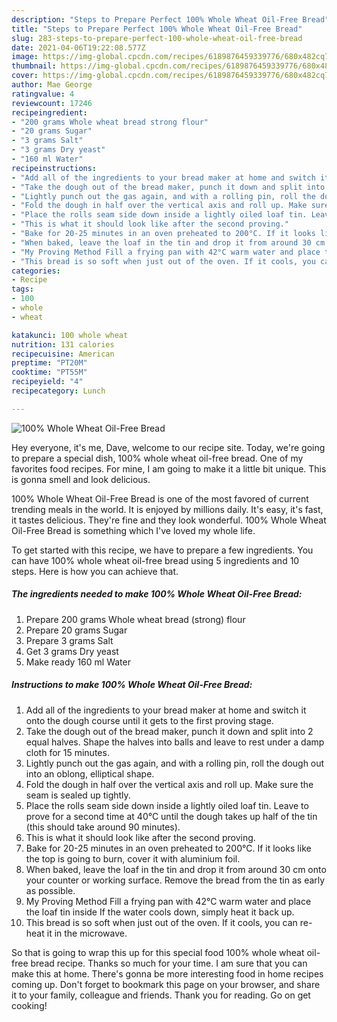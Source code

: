 ```yaml
---
description: "Steps to Prepare Perfect 100% Whole Wheat Oil-Free Bread"
title: "Steps to Prepare Perfect 100% Whole Wheat Oil-Free Bread"
slug: 283-steps-to-prepare-perfect-100-whole-wheat-oil-free-bread
date: 2021-04-06T19:22:08.577Z
image: https://img-global.cpcdn.com/recipes/6189876459339776/680x482cq70/100-whole-wheat-oil-free-bread-recipe-main-photo.jpg
thumbnail: https://img-global.cpcdn.com/recipes/6189876459339776/680x482cq70/100-whole-wheat-oil-free-bread-recipe-main-photo.jpg
cover: https://img-global.cpcdn.com/recipes/6189876459339776/680x482cq70/100-whole-wheat-oil-free-bread-recipe-main-photo.jpg
author: Mae George
ratingvalue: 4
reviewcount: 17246
recipeingredient:
- "200 grams Whole wheat bread strong flour"
- "20 grams Sugar"
- "3 grams Salt"
- "3 grams Dry yeast"
- "160 ml Water"
recipeinstructions:
- "Add all of the ingredients to your bread maker at home and switch it onto the dough course until it gets to the first proving stage."
- "Take the dough out of the bread maker, punch it down and split into 2 equal halves. Shape the halves into balls and leave to rest under a damp cloth for 15 minutes."
- "Lightly punch out the gas again, and with a rolling pin, roll the dough out into an oblong, elliptical shape."
- "Fold the dough in half over the vertical axis and roll up. Make sure the seam is sealed up tightly."
- "Place the rolls seam side down inside a lightly oiled loaf tin. Leave to prove for a second time at 40°C until the dough takes up half of the tin (this should take around 90 minutes)."
- "This is what it should look like after the second proving."
- "Bake for 20-25 minutes in an oven preheated to 200°C. If it looks like the top is going to burn, cover it with aluminium foil."
- "When baked, leave the loaf in the tin and drop it from around 30 cm onto your counter or working surface. Remove the bread from the tin as early as possible."
- "My Proving Method Fill a frying pan with 42°C warm water and place the loaf tin inside If the water cools down, simply heat it back up."
- "This bread is so soft when just out of the oven. If it cools, you can re-heat it in the microwave."
categories:
- Recipe
tags:
- 100
- whole
- wheat

katakunci: 100 whole wheat 
nutrition: 131 calories
recipecuisine: American
preptime: "PT20M"
cooktime: "PT55M"
recipeyield: "4"
recipecategory: Lunch

---
```



![100% Whole Wheat Oil-Free Bread](https://img-global.cpcdn.com/recipes/6189876459339776/680x482cq70/100-whole-wheat-oil-free-bread-recipe-main-photo.jpg)

Hey everyone, it's me, Dave, welcome to our recipe site. Today, we're going to prepare a special dish, 100% whole wheat oil-free bread. One of my favorites food recipes. For mine, I am going to make it a little bit unique. This is gonna smell and look delicious.



100% Whole Wheat Oil-Free Bread is one of the most favored of current trending meals in the world. It is enjoyed by millions daily. It's easy, it's fast, it tastes delicious. They're fine and they look wonderful. 100% Whole Wheat Oil-Free Bread is something which I've loved my whole life.


To get started with this recipe, we have to prepare a few ingredients. You can have 100% whole wheat oil-free bread using 5 ingredients and 10 steps. Here is how you can achieve that.

<!--inarticleads1-->

##### The ingredients needed to make 100% Whole Wheat Oil-Free Bread:

1. Prepare 200 grams Whole wheat bread (strong) flour
1. Prepare 20 grams Sugar
1. Prepare 3 grams Salt
1. Get 3 grams Dry yeast
1. Make ready 160 ml Water




<!--inarticleads2-->

##### Instructions to make 100% Whole Wheat Oil-Free Bread:

1. Add all of the ingredients to your bread maker at home and switch it onto the dough course until it gets to the first proving stage.
1. Take the dough out of the bread maker, punch it down and split into 2 equal halves. Shape the halves into balls and leave to rest under a damp cloth for 15 minutes.
1. Lightly punch out the gas again, and with a rolling pin, roll the dough out into an oblong, elliptical shape.
1. Fold the dough in half over the vertical axis and roll up. Make sure the seam is sealed up tightly.
1. Place the rolls seam side down inside a lightly oiled loaf tin. Leave to prove for a second time at 40°C until the dough takes up half of the tin (this should take around 90 minutes).
1. This is what it should look like after the second proving.
1. Bake for 20-25 minutes in an oven preheated to 200°C. If it looks like the top is going to burn, cover it with aluminium foil.
1. When baked, leave the loaf in the tin and drop it from around 30 cm onto your counter or working surface. Remove the bread from the tin as early as possible.
1. My Proving Method Fill a frying pan with 42°C warm water and place the loaf tin inside If the water cools down, simply heat it back up.
1. This bread is so soft when just out of the oven. If it cools, you can re-heat it in the microwave.




So that is going to wrap this up for this special food 100% whole wheat oil-free bread recipe. Thanks so much for your time. I am sure that you can make this at home. There's gonna be more interesting food in home recipes coming up. Don't forget to bookmark this page on your browser, and share it to your family, colleague and friends. Thank you for reading. Go on get cooking!

